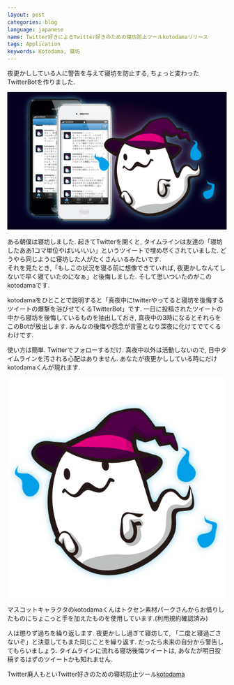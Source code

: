 ```yaml
---
layout: post
categories: blog
language: japanese
name: Twitter好きによるTwitter好きのための寝坊防止ツールkotodamaリリース
tags: Application
keywords: Kotodama, 寝坊
---
```


夜更かししている人に警告を与えて寝坊を防止する,
ちょっと変わったTwitterBotを作りました.

<img src="/assets/content-image/kotodama_screenshot.png" class="image-on-frame-small">

ある朝僕は寝坊しました. 起きてTwitterを開くと, タイムラインは友達の「寝坊したああ1コマ単位やばいいいい」というツイートで埋め尽くされていました. どうやら同じように寝坊した人がたくさんいるみたいです.<br>
それを見たとき,「もしこの状況を寝る前に想像できていれば, 夜更かしなんてしないで早く寝ていたのになぁ」と後悔しました. そして思いついたのがこのkotodamaです.

kotodamaをひとことで説明すると「真夜中にtwitterやってると寝坊を後悔するツイートの爆撃を浴びせてくるTwitterBot」です. 一日に投稿されたツイートの中から寝坊を後悔しているものを抽出しておき, 真夜中の3時になるとそれらをこのBotが放出します. みんなの後悔や怨念が言霊となり深夜に化けてでてくるわけです.

使い方は簡単. Twitterでフォローするだけ.
真夜中以外は活動しないので, 日中タイムラインを汚される心配はありません. あなたが夜更かししている時にだけkotodamaくんが現れます.

<img src="/assets/content-image/kotodama_kotodama-01.png" class="image-center-small">

マスコットキャラクタのkotodamaくんはトクセン素材パークさんからお借りしたものにちょこっと手を加えたものを使用しています.(利用規約確認済み)

人は懲りず過ちを繰り返します. 夜更かしし過ぎて寝坊して, 「二度と寝過ごさないぞ」と決意してもまた同じことを繰り返す. だったら未来の自分から警告してもらいましょう. タイムラインに流れる寝坊後悔ツイートは, あなたが明日投稿するはずのツイートかも知れません.

Twitter廃人もといTwitter好きのための寝坊防止ツール[kotodama](http://markovlabo.net/kotodama)
